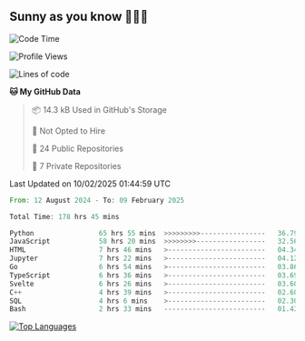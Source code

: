 ## Sunny as you know 🫨🫨👋

<!--START_SECTION:waka-->
![Code Time](http://img.shields.io/badge/Code%20Time-179%20hrs%2011%20mins-blue)

![Profile Views](http://img.shields.io/badge/Profile%20Views-6-blue)

![Lines of code](https://img.shields.io/badge/From%20Hello%20World%20I%27ve%20Written-239.0%20thousand%20lines%20of%20code-blue)

**🐱 My GitHub Data** 

> 📦 14.3 kB Used in GitHub's Storage 
 > 
> 🚫 Not Opted to Hire
 > 
> 📜 24 Public Repositories 
 > 
> 🔑 7 Private Repositories 
 > 

 Last Updated on 10/02/2025 01:44:59 UTC
<!--END_SECTION:waka-->

<!--START_SECTION:code-->

```rust
From: 12 August 2024 - To: 09 February 2025

Total Time: 178 hrs 45 mins

Python                65 hrs 55 mins  >>>>>>>>>----------------   36.79 %
JavaScript            58 hrs 20 mins  >>>>>>>>-----------------   32.56 %
HTML                  7 hrs 46 mins   >------------------------   04.34 %
Jupyter               7 hrs 22 mins   >------------------------   04.12 %
Go                    6 hrs 54 mins   >------------------------   03.86 %
TypeScript            6 hrs 36 mins   >------------------------   03.69 %
Svelte                6 hrs 26 mins   >------------------------   03.60 %
C++                   4 hrs 39 mins   >------------------------   02.60 %
SQL                   4 hrs 6 mins    >------------------------   02.30 %
Bash                  2 hrs 33 mins   -------------------------   01.43 %
```

<!--END_SECTION:code-->


<a href="https://github.com/Ex0TiiC24" align="left"><img src="https://github-readme-stats.vercel.app/api/top-langs/?username=Ex0TiiC24&langs_count=10&title_color=0891b2&text_color=ffffff&icon_color=0891b2&bg_color=1c1917&hide_border=true&locale=en&custom_title=Top%20%Languages" alt="Top Languages" /></a>

